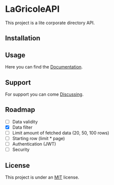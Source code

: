# LaGricoleAPI

This project is a lite corporate directory API.

## Installation

## Usage

Here you can find the [Documentation](https://github.com/Ilan-J/LaGricoleAPI/wiki).

## Support

For support you can come [Discussing](https://github.com/Ilan-J/LaGricoleAPI/discussions).

## Roadmap

- [ ] Data validity
- [x] Data filter
- [ ] Limit amount of fetched data (20, 50, 100 rows)
- [ ] Starting row (limit * page)
- [ ] Authentication (JWT)
- [ ] Security

## License

This project is under an [MIT](https://github.com/Ilan-J/LaGricoleAPI/blob/main/LICENSE) license.
